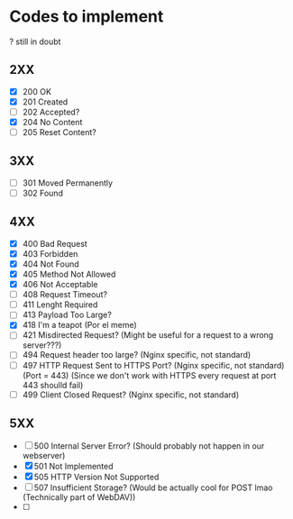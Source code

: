 <h1>Codes to implement</h1>

? still in doubt

<h2>2XX</h2>

- [x] 200 OK
- [x] 201 Created
- [ ] 202 Accepted?
- [x] 204 No Content
- [ ] 205 Reset Content?

<h2>3XX</h2>

- [ ] 301 Moved Permanently
- [ ] 302 Found

<h2>4XX</h2>

- [x] 400 Bad Request
- [x] 403 Forbidden
- [x] 404 Not Found
- [x] 405 Method Not Allowed
- [x] 406 Not Acceptable
- [ ] 408 Request Timeout?
- [ ] 411 Lenght Required
- [ ] 413 Payload Too Large?
- [x] 418 I'm a teapot (Por el meme)
- [ ] 421 Misdirected Request? (Might be useful for a request to a wrong server???)
- [ ] 494 Request header too large? (Nginx specific, not standard)
- [ ] 497 HTTP Request Sent to HTTPS Port? (Nginx specific, not standard) (Port = 443) (Since we don't work with HTTPS every request at port 443 shoulld fail)
- [ ] 499 Client Closed Request? (Nginx specific, not standard)

<h2>5XX</h2>

- [ ] 500 Internal Server Error?  (Should probably not happen in our webserver)
- [x] 501 Not Implemented
- [x] 505 HTTP Version Not Supported
- [ ] 507 Insufficient Storage? (Would be actually cool for POST lmao (Technically part of WebDAV))
- [ ] 

